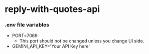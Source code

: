 # reply-with-quotes-api

### .env file variables

- PORT=7069
  - This port should not be changed unless you change UI side.
- GEMINI_API_KEY='Your API Key here'
